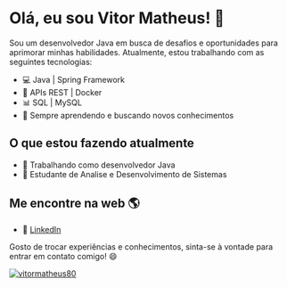 # Olá, eu sou Vitor Matheus! 👋

Sou um desenvolvedor Java em busca de desafios e oportunidades para aprimorar minhas habilidades. Atualmente, estou trabalhando com as seguintes tecnologias:

- 💻 Java | Spring Framework
- 🚀 APIs REST | Docker
- 📊 SQL | MySQL
- 🌱 Sempre aprendendo e buscando novos conhecimentos

## O que estou fazendo atualmente

- 🏢 Trabalhando como desenvolvedor Java 
- 🌱 Estudante de Analise e Desenvolvimento de Sistemas

## Me encontre na web 🌎

- 💼 [LinkedIn](https://www.linkedin.com/in/vitormatheus/)

Gosto de trocar experiências e conhecimentos, sinta-se à vontade para entrar em contato comigo! 😄


[![vitormatheus80](https://github-readme-stats.vercel.app/api?username=vitormatheus80&show_icons=true&theme=radical)](https://github.com/vitormatheus80)

